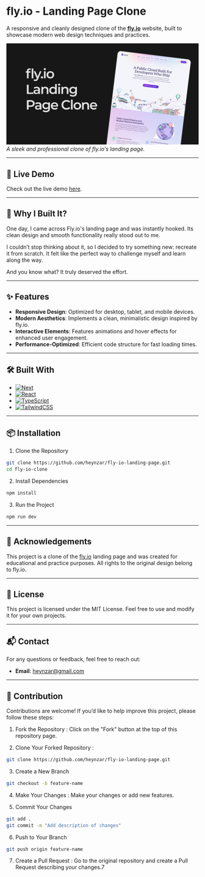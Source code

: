 # fly.io - Landing Page Clone

A responsive and cleanly designed clone of the **[fly.io](https://fly.io)** website, built to showcase modern web design techniques and practices.

![Project Preview](/public/cover.png)  
_A sleek and professional clone of fly.io's landing page._

---

## 🚀 Live Demo

Check out the live demo [here](https://fly-io.vercel.app/).

---

## 🎯 Why I Built It?

One day, I came across Fly.io's landing page and was instantly hooked. Its clean design and smooth functionality really stood out to me.

I couldn’t stop thinking about it, so I decided to try something new: recreate it from scratch. It felt like the perfect way to challenge myself and learn along the way.

And you know what? It truly deserved the effort.

---

## ✨ Features

- **Responsive Design**: Optimized for desktop, tablet, and mobile devices.
- **Modern Aesthetics**: Implements a clean, minimalistic design inspired by fly.io.
- **Interactive Elements**: Features animations and hover effects for enhanced user engagement.
- **Performance-Optimized**: Efficient code structure for fast loading times.

---

## 🛠️ Built With

- [![Next][Next.js]][Next-url]
- [![React][React.js]][React-url]
- [![TypeScript][TypeScript]][TypeScript-url]
- [![TailwindCSS][TailwindCSS]][TailwindCSS-url]

---

## 📦 Installation

1. Clone the Repository

```sh
git clone https://github.com/heynzar/fly-io-landing-page.git
cd fly-io-clone
```

2. Install Dependencies

```sh
npm install
```

3. Run the Project

```sh
npm run dev
```

---

## 👏 Acknowledgements

This project is a clone of the [fly.io](https://fly.io) landing page and was created for educational and practice purposes. All rights to the original design belong to fly.io.

---

## 📜 License

This project is licensed under the MIT License. Feel free to use and modify it for your own projects.

---

## 📬 Contact

For any questions or feedback, feel free to reach out:

- **Email**: heynzar@gmail.com

---

## 🤝 Contribution

Contributions are welcome! If you’d like to help improve this project, please follow these steps:

1. Fork the Repository :
   Click on the "Fork" button at the top of this repository page.

2. Clone Your Forked Repository :

```sh
git clone https://github.com/heynzar/fly-io-landing-page.git
```

3. Create a New Branch

```sh
git checkout -b feature-name
```

4. Make Your Changes :
   Make your changes or add new features.

5. Commit Your Changes

```sh
git add .
git commit -m "Add description of changes"
```

6. Push to Your Branch

```sh
git push origin feature-name
```

7. Create a Pull Request :
   Go to the original repository and create a Pull Request describing your changes.7




[Next.js]: https://img.shields.io/badge/next.js-000000?style=for-the-badge&logo=nextdotjs&logoColor=white
[Next-url]: https://nextjs.org/
[React.js]: https://img.shields.io/badge/React-000000?style=for-the-badge&logo=react&logoColor=61DAFB
[React-url]: https://react.dev/
[TypeScript]: https://img.shields.io/badge/typescript-000000?style=for-the-badge&logo=typescript&logoColor=60a5fa
[TypeScript-url]: https://www.typescriptlang.org
[TailwindCSS]: https://img.shields.io/badge/TailwindCSS-000000?style=for-the-badge&logo=tailwindcss&logoColor=38bdf8
[TailwindCSS-url]: https://tailwindcss.com
